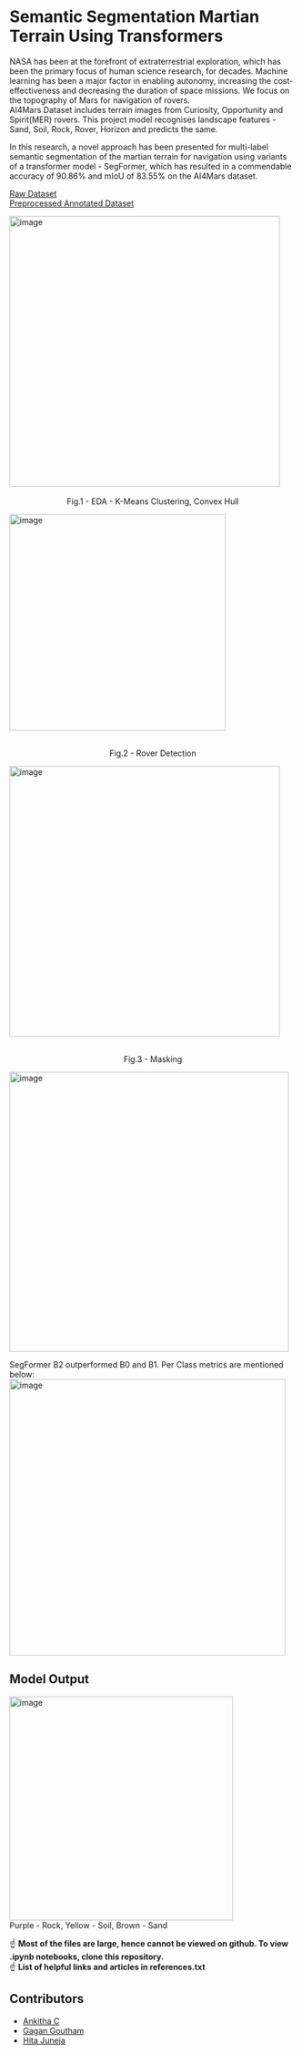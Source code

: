 # Semantic Segmentation Martian Terrain Using Transformers

NASA has been at the forefront of extraterrestrial exploration, which has been the primary focus of human science research, for decades. Machine learning has been a major factor in enabling  autonomy, increasing the cost-effectiveness and decreasing the duration of space missions.
We focus on the topography of Mars for navigation of rovers. <br/>
AI4Mars Dataset includes terrain images from Curiosity, Opportunity and Spirit(MER) rovers.
This project model recognises landscape features - Sand, Soil, Rock, Rover, Horizon and predicts the same.

In this research, a novel approach has been presented for multi-label semantic segmentation of the martian terrain for navigation using variants of a transformer model - SegFormer, which has resulted in a commendable accuracy of 90.86% and mIoU of 83.55% on the AI4Mars dataset.


[Raw Dataset](https://data.nasa.gov/Space-Science/AI4MARS-A-Dataset-for-Terrain-Aware-Autonomous-Dri/cykx-2qix)<br/>
[Preprocessed Annotated Dataset](https://huggingface.co/datasets/Ankhitan/1000Samples)


<div class="box">
<img width="475" alt="image" src="https://user-images.githubusercontent.com/67890839/184526485-adabe245-6e66-41a5-8537-9b3145a27cb2.png"><br/>
&nbsp;&nbsp;<figcaption align = "center">Fig.1 - EDA - K-Means Clustering, Convex Hull</figcaption>

<img width="380" alt="image" src="https://user-images.githubusercontent.com/67890839/184527671-895613e0-4d4e-40cb-b702-701633471318.png"><br/>
&nbsp;&nbsp;<figcaption align = "center">Fig.2 - Rover Detection</figcaption>

<img width="475" alt="image" src="https://user-images.githubusercontent.com/67890839/184526370-cd028c4c-c4ca-4cf9-a5a5-63151d32e6c5.png"><br/>
&nbsp;&nbsp;<figcaption align = "center">Fig.3 - Masking</figcaption>

<img width="491" alt="image" src="https://user-images.githubusercontent.com/67890839/184526104-997af0a6-4ea1-43de-aea0-26c00e7fcc9b.png">

SegFormer B2 outperformed B0 and B1. Per Class metrics are mentioned below:<br/>
<img width="485" alt="image" src="https://user-images.githubusercontent.com/67890839/184526201-9271113a-b533-4749-97f4-fb1d66f50354.png">



## Model Output
<img width="393" alt="image" src="https://user-images.githubusercontent.com/67890839/184526058-f80e3cd2-dfc2-40f8-b544-99d06abc2f55.png"><br/>
Purple - Rock,
Yellow - Soil,
Brown - Sand
</div>

:point_up: <b>Most of the files are large, hence cannot be viewed on github. To view .ipynb notebooks, clone this repository.</b><br/>
:point_up: <b>List of helpful links and articles in references.txt</b>

## Contributors 
* [Ankitha C](https://github.com/Ankithac45)
* [Gagan Goutham](https://github.com/GaganGoutham)
* [Hita Juneja](https://github.com/hita03)

